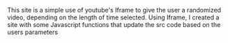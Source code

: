 This site is a simple use of youtube's Iframe to give the user a randomized video, depending on the length of time selected. 
Using Iframe, I created a site with some Javascript functions that update the src code based on the users parameters